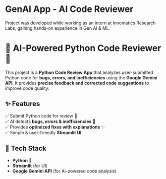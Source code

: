 # GenAI App - AI Code Reviewer
Project was developed while working as an intern at Innomatics Research Labs, gaining hands-on experience in Gen AI &amp; ML.

# 🐍 AI-Powered Python Code Reviewer 🚀  

This project is a **Python Code Review App** that analyzes user-submitted Python code for **bugs, errors, and inefficiencies** using the **Google Gemini API**. It provides **precise feedback and corrected code suggestions** to improve code quality.  

## ✨ Features  
✅ Submit Python code for review 📜  
✅ AI detects **bugs, errors & inefficiencies** 🔎  
✅ Provides **optimized fixes with explanations** ✨  
✅ Simple & user-friendly **Streamlit UI**  

## 🔧 Tech Stack  
- **Python** 🐍  
- **Streamlit** (for UI)  
- **Google Gemini API** (for AI-powered code analysis) 
